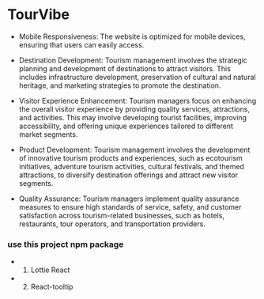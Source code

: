 # TourVibe

- Mobile Responsiveness: The website is optimized for mobile devices, ensuring
  that users can easily access.

- Destination Development: Tourism management involves the strategic planning
  and development of destinations to attract visitors. This includes
  infrastructure development, preservation of cultural and natural heritage, and
  marketing strategies to promote the destination.

- Visitor Experience Enhancement: Tourism managers focus on enhancing the
  overall visitor experience by providing quality services, attractions, and
  activities. This may involve developing tourist facilities, improving
  accessibility, and offering unique experiences tailored to different market
  segments.

- Product Development: Tourism management involves the development of innovative
  tourism products and experiences, such as ecotourism initiatives, adventure
  tourism activities, cultural festivals, and themed attractions, to diversify
  destination offerings and attract new visitor segments.

- Quality Assurance: Tourism managers implement quality assurance measures to
  ensure high standards of service, safety, and customer satisfaction across
  tourism-related businesses, such as hotels, restaurants, tour operators, and
  transportation providers.

### use this project npm package

- 1.  Lottie React
- 2.  React-tooltip
